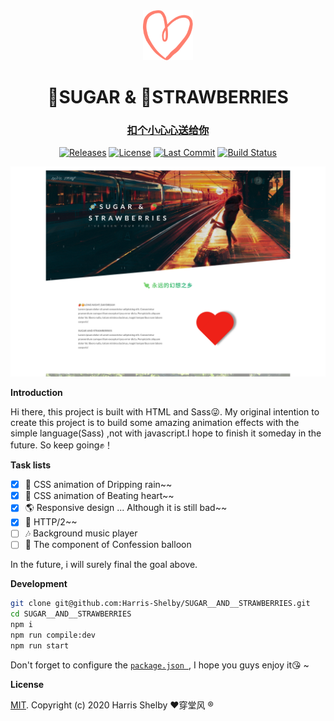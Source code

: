 <div align="center">
  <a href="https://qsomula.top">
    <img src="public/img/heart.svg"  width="80px" height="80px">
  </a>
  <h1 align="center">
    🍬SUGAR & 🍓STRAWBERRIES
  </h1>
  <h3 align="center">
    <a href="https://qsomula.top">扣个小心心送给你</a>
  </h3>

[![Releases](https://img.shields.io/github/release/Harris-Shelby/SUGAR__AND__STRAWBERRIES.svg)](https://github.com/Harris-Shelby/SUGAR__STRAWBERRIES-SUGAR__AND__STRAWBERRIES/releases)  [![License](https://img.shields.io/github/license/Harris-Shelby/SUGAR__AND__STRAWBERRIES.svg)](https://github.com/Harris-Shelby/SUGAR__STRAWBERRIES-SUGAR__AND__STRAWBERRIES/blob/master/LICENSE)  [![Last Commit](https://img.shields.io/github/last-commit/Harris-Shelby/SUGAR__AND__STRAWBERRIES.svg)](https://github.com/Harris-Shelby/SUGAR__STRAWBERRIES-SUGAR__AND__STRAWBERRIES/commits)  [![Build Status](https://drone.qsomula.top/api/badges/SUGAR__STRAWBERRIES/SUGAR__AND__STRAWBERRIES/status.svg)](https://drone.qsomula.top/SUGAR__STRAWBERRIES/SUGAR__AND__STRAWBERRIES)

![preview](public/img/preview1.png)

</div>

**Introduction**
  
Hi there, this project is built with HTML and Sass😜. My original intention to create this project is to build some amazing animation effects with the simple language(Sass) ,not with javascript.I hope to finish it someday in the future. So keep going✊！

**Task lists**

- [X] 🌈 CSS animation of Dripping rain~~
- [X] 💓 CSS animation of Beating heart~~
- [X] 🌎 Responsive design ... Although it is still bad~~
- [X] 🌱 HTTP/2~~
- [ ] 🎶 Background music player
- [ ] 🎈 The component of Confession balloon 

In the future, i will surely final the goal above.

**Development**

```bash
git clone git@github.com:Harris-Shelby/SUGAR__AND__STRAWBERRIES.git
cd SUGAR__AND__STRAWBERRIES
npm i
npm run compile:dev
npm run start
```
Don't forget to configure the [```package.json ```](https://github.com/Harris-Shelby/SUGAR__AND__STRAWBERRIES/blob/master/package.json),
I hope you guys enjoy it😘 ~

**License**

[MIT](https://github.com/Harris-Shelby/SUGAR__AND__STRAWBERRIES/blob/master/LICENSE). Copyright (c) 2020 Harris Shelby &hearts;穿堂风 &reg;